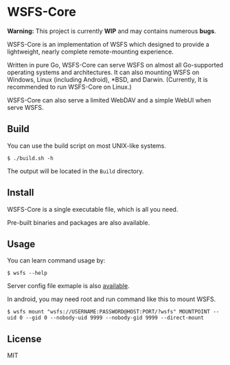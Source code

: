 # WSFS-Core

**Warning:** This project is currently **WIP** and may contains numerous **bugs**.

WSFS-Core is an implementation of WSFS which designed to provide a lightweight, nearly complete remote-mounting experience.

Written in pure Go, WSFS-Core can serve WSFS on almost all Go-supported operating systems and architectures. It can also mounting WSFS on Windows, Linux (including Android), *BSD, and Darwin. (Currently, It is recommended to run WSFS-Core on Linux.)

WSFS-Core can also serve a limited WebDAV and a simple WebUI when serve WSFS.

## Build

You can use the build script on most UNIX-like systems.

```shell
$ ./build.sh -h
```

The output will be located in the `Build` directory.

## Install

WSFS-Core is a single executable file, which is all you need.

Pre-built binaries and packages are also available.

## Usage

You can learn command usage by:

```shell
$ wsfs --help
```

Server config file exmaple is also [available](https://github.com/Kodecable/wsfs-core/blob/main/doc/server-config-exmaple.toml).

In android, you may need root and run command like this to mount WSFS.

```shell
$ wsfs mount "wsfs://USERNAME:PASSWORD@HOST:PORT/?wsfs" MOUNTPOINT --uid 0 --gid 0 --nobody-uid 9999 --nobody-gid 9999 --direct-mount
```

## License

MIT
